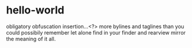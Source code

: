 # hello-world
obligatory obfuscation insertion...&lt;?> 
more bylines and taglines than you could possibily remember let alone find in your finder and rearview mirror the meaning of it all.
